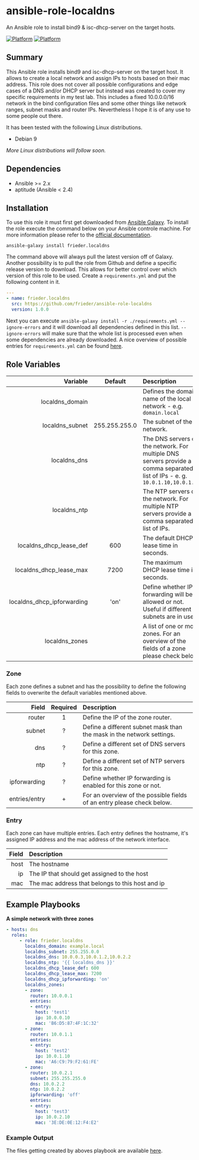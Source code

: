 # ansible-role-localdns
An Ansible role to install bind9 &amp; isc-dhcp-server on the target hosts.

[![Platform](http://img.shields.io/badge/platform-ubuntu-dd4814.svg?style=flat)](#)
[![Platform](http://img.shields.io/badge/platform-debian-a80030.svg?style=flat)](#)

## Summary

This Ansible role installs bind9 and isc-dhcp-server on the target host. It allows to create a local network and assign IPs to hosts based on their mac address. This role does not cover all possible configurations and edge cases of a DNS and/or DHCP server but instead was created to cover my specific requirements in my test lab. This includes a fixed 10.0.0.0/16 network in the bind configuration files and some other things like network ranges, subnet masks and router IPs. Nevertheless I hope it is of any use to some people out there.

It has been tested with the following Linux distributions.

* Debian 9

_More Linux distributions will follow soon._

## Dependencies

* Ansible >= 2.x
* aptitude (Ansible < 2.4)

## Installation

To use this role it must first get downloaded from [Ansible Galaxy](https://galaxy.ansible.com). To install the role execute the command below on your Ansible controle machine. For more information please refer to the [official documentation](https://galaxy.ansible.com/intro#download).

`ansible-galaxy install frieder.localdns`

The command above will always pull the latest version off of Galaxy. Another possibility is to pull the role from Github and define a specific release version to download. This allows for better control over which version of this role to be used. Create a `requirements.yml` and put the following content in it.

```yaml
---
- name: frieder.localdns
  src: https://github.com/frieder/ansible-role-localdns
  version: 1.0.0
```

Next you can execute `ansible-galaxy install -r ./requirements.yml --ignore-errors` and it will download all dependencies defined in this list. `--ignore-errors` will make sure that the whole list is processed even when some dependencies are already downloaded. A nice overview of possible entries for `requirements.yml` can be found [here](https://zaiste.net/posts/automatically_install_ansible_galaxy_roles_with_requirements_yml/).


## Role Variables

| Variable | Default | Description |
|--:|:-:|:--|
| localdns_domain | | Defines the domain name of the local network - e.g. `domain.local` |
| localdns_subnet | 255.255.255.0 | The subnet of the network. |
| localdns_dns | | The DNS servers of the network. For multiple DNS servers provide a comma separated list of IPs - e. g. `10.0.1.10,10.0.1.20` |
| localdns_ntp | | The NTP servers of the network. For multiple NTP servers provide a comma separated list of IPs. |
| localdns_dhcp_lease_def | 600 | The default DHCP lease time in seconds. |
| localdns_dhcp_lease_max | 7200 | The maximum DHCP lease time in seconds. |
| localdns_dhcp_ipforwarding | 'on' | Define whether IP forwarding will be allowed or not. Useful if different subnets are in use. |
| localdns_zones | | A list of one or more zones. For an overview of the fields of a zone please check below. |

### Zone ###

Each zone defines a subnet and has the possibility to define the following fields to overwrite the default variables mentioned above.

| Field | Required | Description |
|--:|:-:|:--|
| router | 1 | Define the IP of the zone router. |
| subnet | ? | Define a different subnet mask than the mask in the network settings. |
| dns | ? | Define a different set of DNS servers for this zone. |
| ntp | ? | Define a different set of NTP servers for this zone. |
| ipforwarding | ? | Define whether IP forwarding is enabled for this zone or not. |
| entries/entry | + | For an overview of the possible fields of an entry please check below. |

### Entry ###

Each zone can have multiple entries. Each entry defines the hostname, it's assigned IP address and the mac address of the network interface.

| Field | Description |
|--:|:--|
| host | The hostname |
| ip | The IP that should get assigned to the host |
| mac | The mac address that belongs to this host and ip |

## Example Playbooks

**A simple network with three zones**
```yaml
- hosts: dns
  roles:
     - role: frieder.localdns
       localdns_domain: example.local
       localdns_subnet: 255.255.0.0
       localdns_dns: 10.0.0.3,10.0.1.2,10.0.2.2
       localdns_ntp: '{{ localdns_dns }}'
       localdns_dhcp_lease_def: 600
       localdns_dhcp_lease_max: 7200
       localdns_dhcp_ipforwarding: 'on'
       localdns_zones:
       - zone:
         router: 10.0.0.1
         entries:
         - entry:
           host: 'test1'
           ip: 10.0.0.10
           mac: 'B6:D5:87:4F:1C:32'
       - zone:
         router: 10.0.1.1
         entries:
         - entry:
           host: 'test2'
           ip: 10.0.1.10
           mac: 'A6:C9:79:F2:61:FE'
       - zone:
         router: 10.0.2.1
         subnet: 255.255.255.0
         dns: 10.0.2.2
         ntp: 10.0.2.2
         ipforwarding: 'off'
         entries:
         - entry:
           host: 'test3'
           ip: 10.0.2.10
           mac: '3E:DE:0E:12:F4:E2'
```

### Example Output

The files getting created by aboves playbook are available [here](https://github.com/frieder/ansible-role-localdns/example).

